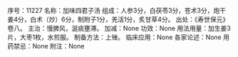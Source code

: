 序号：11227
名称：加味四君子汤
组成：人参3分，白茯苓3分，苍术3分，炮干姜4分，白术（炒）6分，制附子1分，羌活1分，炙甘草4分。
出处：《寿世保元》卷八。
主治：慢脾风，涎痰壅滞。
加减：None
功效：None
用法用量：加生姜3片，大枣1枚，水煎服。
制备方法：上锉。
临床应用：None
各家论述：None
用药禁忌：None
附注：None
